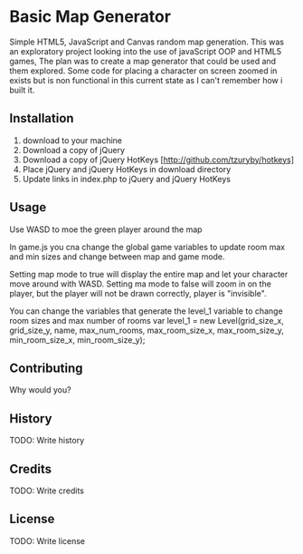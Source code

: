 # Basic Map Generator

Simple HTML5, JavaScript and Canvas random map generation.
This was an exploratory project looking into the use of javaScript OOP and HTML5 games, The plan was to create a map generator that could be used and them explored. Some code for placing a character on screen zoomed in exists but is non functional in this current state as I can't remember how i built it.

## Installation

1. download to your machine
2. Download a copy of jQuery
3. Download a copy of jQuery HotKeys [http://github.com/tzuryby/hotkeys]
4. Place jQuery and jQuery HotKeys in download directory
5. Update links in index.php to jQuery and jQuery HotKeys

## Usage

Use WASD to moe the green player around the map

In game.js you cna change the global game variables  to update room max and min sizes and change between map and game mode.

Setting map mode to true will display the entire map and let your character move around with WASD.
Setting ma mode to false will zoom in on the player, but the player will not be drawn correctly, player is "invisible".

You can change the variables that generate the level_1 variable to change room sizes and max number of rooms
	var level_1 = new Level(grid_size_x, grid_size_y, name, max_num_rooms, max_room_size_x, max_room_size_y, min_room_size_x, min_room_size_y);

## Contributing

Why would you?

## History

TODO: Write history

## Credits

TODO: Write credits

## License

TODO: Write license
